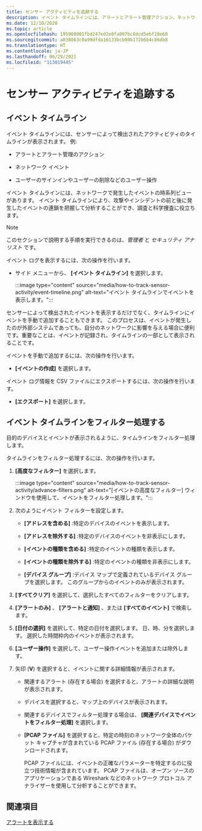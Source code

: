 ```yaml
---
title: センサー アクティビティを追跡する
description: イベント タイムラインには、アラートとアラート管理アクション、ネットワーク イベント、ユーザーのサインインやユーザーの削除などのユーザー操作を含む、ネットワークで検出されたアクティビティのタイムラインが表示されます。
ms.date: 12/10/2020
ms.topic: article
ms.openlocfilehash: 195908001fbd247ed2e0fa007bc8dcd5ebf28e60
ms.sourcegitcommit: a038863c0a99dfda16133bcb08b172b6b4c86db8
ms.translationtype: HT
ms.contentlocale: ja-JP
ms.lasthandoff: 06/29/2021
ms.locfileid: "113019445"
---
```

# <a name="track-sensor-activity"></a>センサー アクティビティを追跡する

## <a name="event-timeline"></a>イベント タイムライン

イベント タイムラインには、センサーによって検出されたアクティビティのタイムラインが表示されます。 例:

  - アラートとアラート管理のアクション

  - ネットワーク イベント

  - ユーザーのサインインやユーザーの削除などのユーザー操作

イベント タイムラインには、ネットワークで発生したイベントの時系列ビューがあります。 イベント タイムラインにより、攻撃やインシデントの前と後に発生したイベントの連鎖を把握して分析することができ、調査と科学捜査に役立ちます。

> [!NOTE]
> このセクションで説明する手順を実行できるのは、*管理者* と *セキュリティ アナリスト* です。

イベント ログを表示するには、次の操作を行います。

- サイド メニューから、 **[イベント タイムライン]** を選択します。

   :::image type="content" source="media/how-to-track-sensor-activity/event-timeline.png" alt-text="イベント タイムラインでイベントを表示します。":::

センサーによって検出されたイベントを表示するだけでなく、タイムラインにイベントを手動で追加することもできます。 このプロセスは、イベントが発生したのが外部システムであっても、自分のネットワークに影響を与える場合に便利です。重要なことは、イベントが記録され、タイムラインの一部として表示されることです。

イベントを手動で追加するには、次の操作を行います。

- **[イベントの作成]** を選択します。

イベント ログ情報を CSV ファイルにエクスポートするには、次の操作を行います。

- **[エクスポート]** を選択します。

## <a name="filter-the-event-timeline"></a>イベント タイムラインをフィルター処理する

目的のデバイスとイベントが表示されるように、タイムラインをフィルター処理します。

タイムラインをフィルター処理するには、次の操作を行います。

1. **[高度なフィルター]** を選択します。

   :::image type="content" source="media/how-to-track-sensor-activity/advance-filters.png" alt-text="[イベントの高度なフィルター] ウィンドウを使用して、イベントをフィルター処理します。":::

2. 次のようにイベント フィルターを設定します。

   - **[アドレスを含める]** :特定のデバイスのイベントを表示します。

   - **[アドレスを除外する]** :特定のデバイスのイベントを非表示にします。

   - **[イベントの種類を含める]** :特定のイベントの種類を表示します。

   - **[イベントの種類を除外する]** :特定のイベントの種類を非表示にします。

   - **[デバイス グループ]** :デバイス マップで定義されているデバイス グループを選択します。 このグループからのイベントのみが表示されます。

3. **[すべてクリア]** を選択して、選択したすべてのフィルターをクリアします。

4. **[アラートのみ]** 、 **[アラートと通知]** 、または **[すべてのイベント]** で検索します。

5. **[日付の選択]** を選択して、特定の日付を選択します。 日、時、分を選択します。 選択した時間枠内のイベントが表示されます。

6.  **[ユーザー操作]** を選択して、ユーザー操作イベントを追加または除外します。

7.  矢印 (**V**) を選択すると、イベントに関する詳細情報が表示されます。

    - 関連するアラート (存在する場合) を選択すると、アラートの詳細な説明が表示されます。

    - デバイスを選択すると、マップ上のデバイスが表示されます。

    - 関連するデバイスでフィルター処理する場合は、 **[関連デバイスでイベントをフィルター処理]** を選択します。

    - **[PCAP ファイル]** を選択すると、特定の時刻のネットワーク全体のパケット キャプチャが含まれている PCAP ファイル (存在する場合) がダウンロードされます。 
    
      PCAP ファイルには、イベントの正確なパラメーターを特定するのに役立つ技術情報が含まれています。 PCAP ファイルは、オープン ソースのアプリケーションである Wireshark などのネットワーク プロトコル アナライザーを使用して分析することができます。

## <a name="see-also"></a>関連項目

[アラートを表示する](how-to-view-alerts.md)

